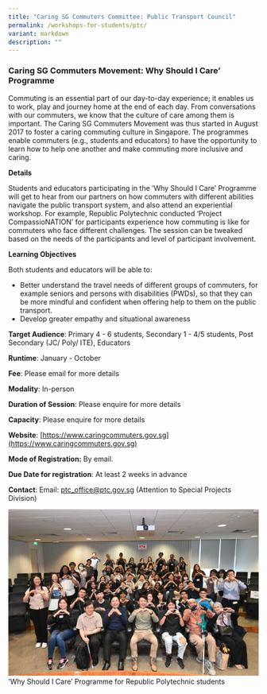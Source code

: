 ```yaml
---
title: "Caring SG Commuters Committee: Public Transport Council"
permalink: /workshops-for-students/ptc/
variant: markdown
description: ""
---
```

### Caring SG Commuters Movement: Why Should I Care’ Programme 

Commuting is an essential part of our day-to-day experience; it enables us to work, play and journey home at the end of each day. From conversations with our commuters, we know that the culture of care among them is important. The Caring SG Commuters Movement was thus started in August 2017 to foster a caring commuting culture in Singapore. The programmes enable commuters (e.g., students and educators) to have the opportunity to learn how to help one another and make commuting more inclusive and caring. 

**Details**

Students and educators participating in the ‘Why Should I Care’ Programme will get to hear from our partners on how commuters with different abilities navigate the public transport system, and also attend an experiential workshop. For example, Republic Polytechnic conducted ‘Project CompassioNATION’ for participants experience how commuting is like for commuters who face different challenges. The session can be tweaked based on the needs of the participants and level of participant involvement.

**Learning Objectives**

Both students and educators will be able to:
* Better understand the travel needs of different groups of commuters, for example seniors and persons with disabilities (PWDs), so that they can be more mindful and confident when offering help to them on the public transport.
* Develop greater empathy and situational awareness

**Target Audience**: Primary 4 - 6 students, Secondary 1 - 4/5 students, Post Secondary (JC/ Poly/ ITE), Educators

**Runtime**: January - October 

**Fee**: Please email for more details

**Modality**: In-person

**Duration of Session**: Please enquire for more details

**Capacity**:  Please enquire for more details

**Website**:  [https://www.caringcommuters.gov.sg](https://www.caringcommuters.gov.sg)

**Mode of Registration:** By email.

**Due Date for registration**: At least 2 weeks in advance

**Contact**: Email: ptc_office@ptc.gov.sg (Attention to Special Projects Division)

![](/images/ptc_workshop.jpg)        ‘Why Should I Care’ Programme for Republic Polytechnic students